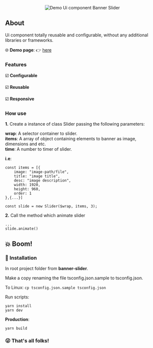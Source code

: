 <div align="center">
    <img src="src/assets/demo.2.gif" title="Demo Ui component Banner Slider" alt="Demo Ui component Banner Slider">
</div>

## About

Ui component totally reusable and configurable, without any additional libraries or frameworks.  

:globe_with_meridians: __Demo page__: :point_right: [here](https://chen-zhenn.github.io/ui-components/banner-slider)
### Features   

:ballot_box_with_check: __Configurable__ 

:ballot_box_with_check: __Reusable__
   
:ballot_box_with_check: __Responsive__      

### How use

__1.__ Create a instance of class Slider passing the following parameters:

__wrap__: A selector container to slider.  
__items__: A array of object containing elements to banner as image, dimensions and etc.  
__time__: A number to timer of slider.  

**i.e**:

```
const items = [{
    image: "image-path/file",
    title: "image title",
    desc: "image description",
    width: 1920,
    height: 960,
    order: 1
},{...}]

const slide = new Slider($wrap, items, 3);
```


__2.__ Call the method which animate slider

```
...
slide.animate()
```

## :boom: Boom!

### :rocket: Installation

In root project folder from **banner-slider**.

Make a copy renaming the file tsconfig.json.sample to tsconfig.json.

To Linux: `cp tsconfig.json.sample tsconfig.json`

Run scripts:

```
yarn install
yarn dev
```

__Production__:

```
yarn build
``` 

### :stuck_out_tongue_winking_eye: That's all folks!
